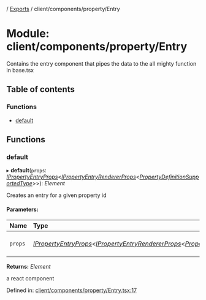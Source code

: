 [](../README.md) / [Exports](../modules.md) / client/components/property/Entry

# Module: client/components/property/Entry

Contains the entry component that pipes the data to the all mighty function
in base.tsx

## Table of contents

### Functions

- [default](client_components_property_entry.md#default)

## Functions

### default

▸ **default**(`props`: [*IPropertyEntryProps*](../interfaces/client_components_property_base.ipropertyentryprops.md)<[*IPropertyEntryRendererProps*](../interfaces/client_internal_components_propertyentry.ipropertyentryrendererprops.md)<[*PropertyDefinitionSupportedType*](base_root_module_itemdefinition_propertydefinition_types.md#propertydefinitionsupportedtype)\>\>): *Element*

Creates an entry for a given property id

#### Parameters:

Name | Type | Description |
:------ | :------ | :------ |
`props` | [*IPropertyEntryProps*](../interfaces/client_components_property_base.ipropertyentryprops.md)<[*IPropertyEntryRendererProps*](../interfaces/client_internal_components_propertyentry.ipropertyentryrendererprops.md)<[*PropertyDefinitionSupportedType*](base_root_module_itemdefinition_propertydefinition_types.md#propertydefinitionsupportedtype)\>\> | the props for the entry   |

**Returns:** *Element*

a react component

Defined in: [client/components/property/Entry.tsx:17](https://github.com/onzag/itemize/blob/0e9b128c/client/components/property/Entry.tsx#L17)
